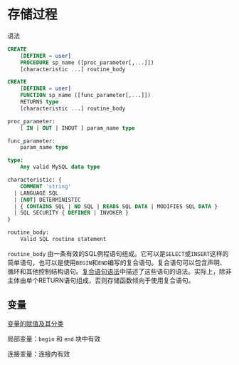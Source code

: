 # 存储过程

语法

```sql
CREATE
    [DEFINER = user]
    PROCEDURE sp_name ([proc_parameter[,...]])
    [characteristic ...] routine_body

CREATE
    [DEFINER = user]
    FUNCTION sp_name ([func_parameter[,...]])
    RETURNS type
    [characteristic ...] routine_body

proc_parameter:
    [ IN | OUT | INOUT ] param_name type

func_parameter:
    param_name type

type:
    Any valid MySQL data type

characteristic: {
    COMMENT 'string'
  | LANGUAGE SQL
  | [NOT] DETERMINISTIC
  | { CONTAINS SQL | NO SQL | READS SQL DATA | MODIFIES SQL DATA }
  | SQL SECURITY { DEFINER | INVOKER }
}

routine_body:
    Valid SQL routine statement
```

`routine_body` 由一条有效的SQL例程语句组成。它可以是`SELECT`或`INSERT`这样的简单语句，也可以是使用`BEGIN`和`END`编写的复合语句。复合语句可以包含声明、循环和其他控制结构语句。[复合语句语法](https://dev.mysql.com/doc/refman/8.0/en/sql-compound-statements.html)中描述了这些语句的语法。实际上，除非主体由单个RETURN语句组成，否则存储函数倾向于使用复合语句。

## 变量

[变量的赋值及其分类](https://dev.mysql.com/doc/refman/8.0/en/set-variable.html#set-variable-parameters-local-variables)

局部变量：`begin` 和 `end` 块中有效

连接变量：连接内有效